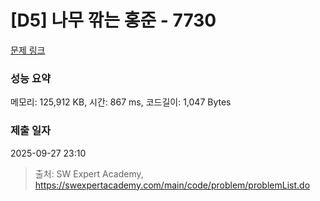 # [D5] 나무 깎는 홍준 - 7730 

[문제 링크](https://swexpertacademy.com/main/code/problem/problemDetail.do?contestProbId=AWq43PI6L64DFARG) 

### 성능 요약

메모리: 125,912 KB, 시간: 867 ms, 코드길이: 1,047 Bytes

### 제출 일자

2025-09-27 23:10



> 출처: SW Expert Academy, https://swexpertacademy.com/main/code/problem/problemList.do